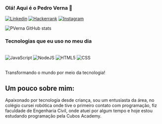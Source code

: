 ### Olá! Aqui é o Pedro Verna 👋

[![Linkedin](https://img.shields.io/badge/LinkedIn-0077B5?style=for-the-badge&logo=linkedin&logoColor=white)](https://www.linkedin.com/in/pedro-verna-05a57a201/)
[![Hackerrank](https://img.shields.io/badge/-Hackerrank-2EC866?style=for-the-badge&logo=HackerRank&logoColor=white)](https://www.hackerrank.com/pedroverna?hr_r=1)
[![Instagram](https://img.shields.io/badge/Instagram-E4405F?style=for-the-badge&logo=instagram&logoColor=white)](https://www.instagram.com/pedroandradev/)

![PVerna GitHub stats](https://github-readme-stats.vercel.app/api?username=PVerna&show_icons=true&theme=dracula)

### Tecnologias que eu uso no meu dia

<div style="display: inline_block"><br/>

<img align="center" src="https://img.shields.io/badge/JavaScript-F7DF1E?style=for-the-badge&logo=javascript&logoColor=black" alt="JavaScript"/>
<img align="center" src="https://img.shields.io/badge/Node.js-43853D?style=for-the-badge&logo=node.js&logoColor=white" alt="NodeJS"/>
<img align="center" src="https://img.shields.io/badge/HTML5-E34F26?style=for-the-badge&logo=html5&logoColor=white" alt="HTML5"/>
<img align="center" src="https://img.shields.io/badge/CSS3-1572B6?style=for-the-badge&logo=css3&logoColor=white" alt="CSS"/>
</div><br/>

Transformando o mundo por meio da tecnologia!

## Um pouco sobre mim:
  Apaixonado por tecnologia desde criança, sou um entusiasta da área, no colégio cursei robótica onde tive o primeiro contato com programação, fiz faculdade de Engenharia Civil, onde atuei por algum tempo e hoje estou estudando programação pela Cubos Academy.
